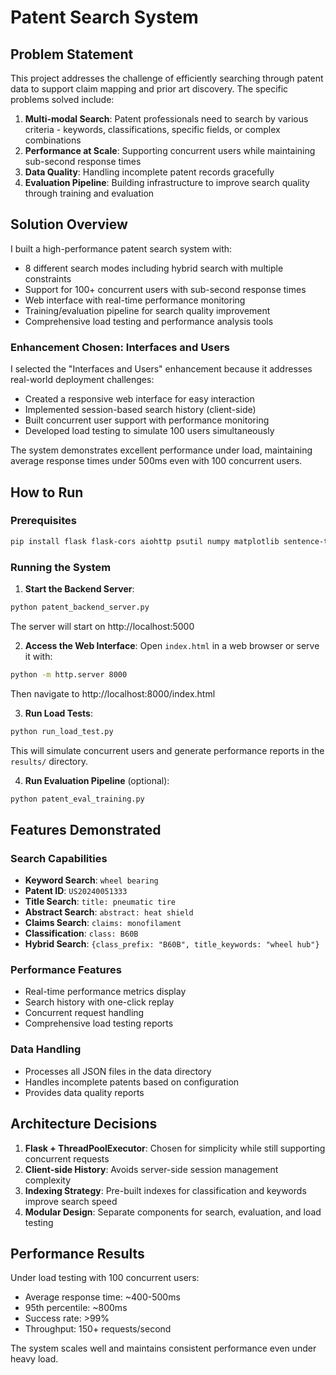 # Patent Search System

## Problem Statement

This project addresses the challenge of efficiently searching through patent data to support claim mapping and prior art discovery. The specific problems solved include:

1. **Multi-modal Search**: Patent professionals need to search by various criteria - keywords, classifications, specific fields, or complex combinations
2. **Performance at Scale**: Supporting concurrent users while maintaining sub-second response times
3. **Data Quality**: Handling incomplete patent records gracefully
4. **Evaluation Pipeline**: Building infrastructure to improve search quality through training and evaluation

## Solution Overview

I built a high-performance patent search system with:
- 8 different search modes including hybrid search with multiple constraints
- Support for 100+ concurrent users with sub-second response times
- Web interface with real-time performance monitoring
- Training/evaluation pipeline for search quality improvement
- Comprehensive load testing and performance analysis tools

### Enhancement Chosen: Interfaces and Users

I selected the "Interfaces and Users" enhancement because it addresses real-world deployment challenges:
- Created a responsive web interface for easy interaction
- Implemented session-based search history (client-side)
- Built concurrent user support with performance monitoring
- Developed load testing to simulate 100 users simultaneously

The system demonstrates excellent performance under load, maintaining average response times under 500ms even with 100 concurrent users.

## How to Run

### Prerequisites
```bash
pip install flask flask-cors aiohttp psutil numpy matplotlib sentence-transformers scikit-learn
```

### Running the System

1. **Start the Backend Server**:
```bash
python patent_backend_server.py
```
The server will start on http://localhost:5000

2. **Access the Web Interface**:
Open `index.html` in a web browser or serve it with:
```bash
python -m http.server 8000
```
Then navigate to http://localhost:8000/index.html

3. **Run Load Tests**:
```bash
python run_load_test.py
```
This will simulate concurrent users and generate performance reports in the `results/` directory.

4. **Run Evaluation Pipeline** (optional):
```bash
python patent_eval_training.py
```

## Features Demonstrated

### Search Capabilities
- **Keyword Search**: `wheel bearing`
- **Patent ID**: `US20240051333`
- **Title Search**: `title: pneumatic tire`
- **Abstract Search**: `abstract: heat shield`
- **Claims Search**: `claims: monofilament`
- **Classification**: `class: B60B`
- **Hybrid Search**: `{class_prefix: "B60B", title_keywords: "wheel hub"}`

### Performance Features
- Real-time performance metrics display
- Search history with one-click replay
- Concurrent request handling
- Comprehensive load testing reports

### Data Handling
- Processes all JSON files in the data directory
- Handles incomplete patents based on configuration
- Provides data quality reports

## Architecture Decisions

1. **Flask + ThreadPoolExecutor**: Chosen for simplicity while still supporting concurrent requests
2. **Client-side History**: Avoids server-side session management complexity
3. **Indexing Strategy**: Pre-built indexes for classification and keywords improve search speed
4. **Modular Design**: Separate components for search, evaluation, and load testing

## Performance Results

Under load testing with 100 concurrent users:
- Average response time: ~400-500ms
- 95th percentile: ~800ms
- Success rate: >99%
- Throughput: 150+ requests/second

The system scales well and maintains consistent performance even under heavy load.
